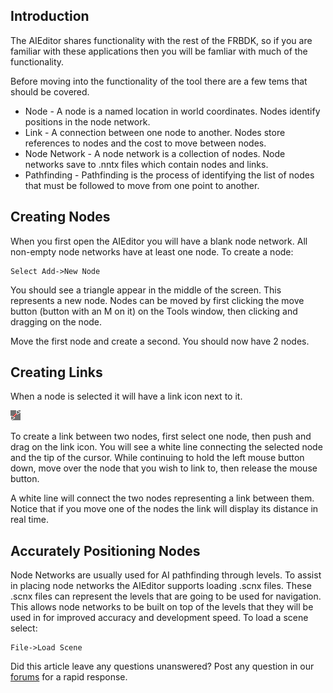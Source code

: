 ## Introduction

The AIEditor shares functionality with the rest of the FRBDK, so if you are familiar with these applications then you will be famliar with much of the functionality.

Before moving into the functionality of the tool there are a few tems that should be covered.

-   Node - A node is a named location in world coordinates. Nodes identify positions in the node network.
-   Link - A connection between one node to another. Nodes store references to nodes and the cost to move between nodes.
-   Node Network - A node network is a collection of nodes. Node networks save to .nntx files which contain nodes and links.
-   Pathfinding - Pathfinding is the process of identifying the list of nodes that must be followed to move from one point to another.

## Creating Nodes

When you first open the AIEditor you will have a blank node network. All non-empty node networks have at least one node. To create a node:

    Select Add->New Node

You should see a triangle appear in the middle of the screen. This represents a new node. Nodes can be moved by first clicking the move button (button with an M on it) on the Tools window, then clicking and dragging on the node.

Move the first node and create a second. You should now have 2 nodes.

## Creating Links

When a node is selected it will have a link icon next to it.

![LinkIcon.png](/media/migrated_media-LinkIcon.png)

To create a link between two nodes, first select one node, then push and drag on the link icon. You will see a white line connecting the selected node and the tip of the cursor. While continuing to hold the left mouse button down, move over the node that you wish to link to, then release the mouse button.

A white line will connect the two nodes representing a link between them. Notice that if you move one of the nodes the link will display its distance in real time.

## Accurately Positioning Nodes

Node Networks are usually used for AI pathfinding through levels. To assist in placing node networks the AIEditor supports loading .scnx files. These .scnx files can represent the levels that are going to be used for navigation. This allows node networks to be built on top of the levels that they will be used in for improved accuracy and development speed. To load a scene select:

    File->Load Scene

Did this article leave any questions unanswered? Post any question in our [forums](/frb/forum/.md) for a rapid response.
